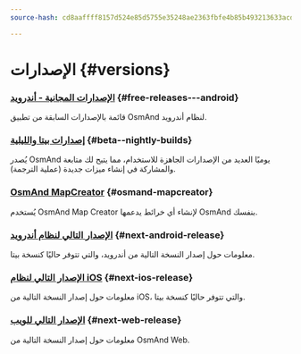 ```yaml
---
source-hash: cd8aaffff8157d524e85d5755e35248ae2363fbfe4b85b493213633acdd0e60c

---
```

# الإصدارات {#versions}

### [الإصدارات المجانية - أندرويد](/docs/versions/free-versions) {#free-releases---android}

قائمة بالإصدارات السابقة من تطبيق OsmAnd لنظام أندرويد.

### [إصدارات بيتا والليلية](/docs/versions/nightly_versions) {#beta--nightly-builds}

يُصدر OsmAnd يوميًا العديد من الإصدارات الجاهزة للاستخدام، مما يتيح لك متابعة والمشاركة في إنشاء ميزات جديدة (عملية الترجمة).

### [OsmAnd MapCreator](/docs/versions/map-creator) {#osmand-mapcreator}

يُستخدم OsmAnd Map Creator لإنشاء أي خرائط يدعمها OsmAnd بنفسك.

### [الإصدار التالي لنظام أندرويد](/docs/versions/future-android) {#next-android-release}

معلومات حول إصدار النسخة التالية من أندرويد، والتي تتوفر حاليًا كنسخة بيتا.

### [الإصدار التالي لنظام iOS](/docs/versions/future-ios) {#next-ios-release}

معلومات حول إصدار النسخة التالية من iOS، والتي تتوفر حاليًا كنسخة بيتا.

### [الإصدار التالي للويب](/docs/versions/future-web) {#next-web-release}

معلومات حول إصدار النسخة التالية من OsmAnd Web.
